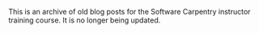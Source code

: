 This is an archive of old blog posts for the Software Carpentry instructor training course.
It is no longer being updated.
